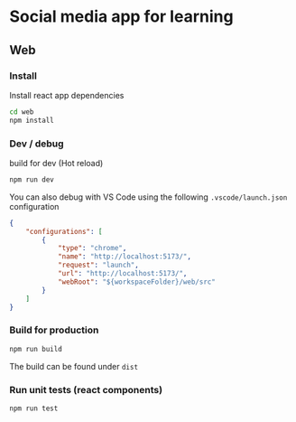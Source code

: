 # Social media app for learning


## Web

### Install
Install react app dependencies

```bash
cd web
npm install
```

###  Dev / debug
build for dev (Hot reload)

```bash
npm run dev
```

You can also debug with VS Code using the following `.vscode/launch.json` configuration

```json
{
    "configurations": [
        {
            "type": "chrome",
            "name": "http://localhost:5173/",
            "request": "launch",
            "url": "http://localhost:5173/",
            "webRoot": "${workspaceFolder}/web/src"
        }
    ]
}
```

### Build for production

```bash
npm run build
```

The build can be found under `dist`

### Run unit tests (react components)

```bash
npm run test
```